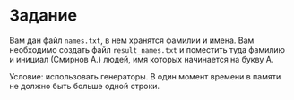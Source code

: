 # Задание

Вам дан файл `names.txt`, в нем хранятся фамилии и имена.
Вам необходимо создать файл `result_names.txt` и поместить туда фамилию и инициал (Смирнов А.) людей, имя которых начинается на букву А.

Условие: использовать генераторы. В один момент времени в памяти не должно быть больше одной строки.